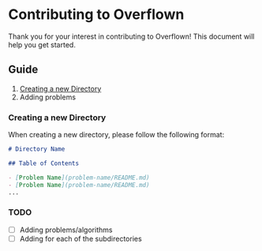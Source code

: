 # Contributing to Overflown

Thank you for your interest in contributing to Overflown! This document will help you get started.

## Guide

1. [Creating a new Directory](###Creating-a-new-Directory)
2. Adding problems

### Creating a new Directory

When creating a new directory, please follow the following format:

```md
# Directory Name

## Table of Contents

- [Problem Name](problem-name/README.md)
- [Problem Name](problem-name/README.md)
...

```

### TODO

- [ ] Adding problems/algorithms
- [ ] Adding for each of the subdirectories
